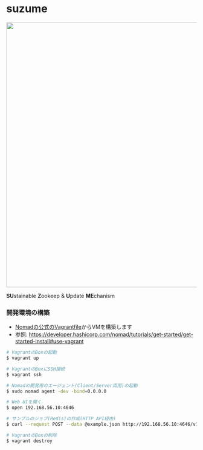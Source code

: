 # suzume

<img src="./logo.png" width="700">

**SU**stainable **Z**ookeep & **U**pdate **ME**chanism

### 開発環境の構築

- [Nomadの公式のVagrantfile](https://raw.githubusercontent.com/hashicorp/nomad/master/demo/vagrant/Vagrantfile)からVMを構築します
- 参照: https://developer.hashicorp.com/nomad/tutorials/get-started/get-started-install#use-vagrant

```bash
# VagrantのBoxの起動
$ vagrant up

# VagrantのBoxにSSH接続
$ vagrant ssh

# Nomadの開発用のエージェント(Client/Server両用)の起動
$ sudo nomad agent -dev -bind=0.0.0.0

# Web UIを開く
$ open 192.168.56.10:4646

# サンプルのジョブ(Redis)の作成(HTTP API経由)
$ curl --request POST --data @example.json http://192.168.56.10:4646/v1/jobs

# VagrantのBoxの削除
$ vagrant destroy
```
